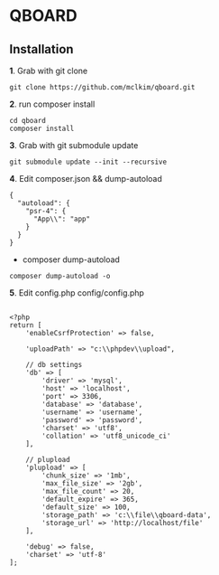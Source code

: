 # QBOARD

Installation
------------

**1**. Grab with git clone

```
git clone https://github.com/mclkim/qboard.git

```

**2**. run composer install
```
cd qboard
composer install
```

**3**. Grab with git submodule update
```
git submodule update --init --recursive
```

**4**. Edit composer.json && dump-autoload
```
{
  "autoload": {
    "psr-4": {
      "App\\": "app"
    }
  }
}
```
*  composer dump-autoload 
```
composer dump-autoload -o
```

**5**. Edit config.php
config/config.php
```

<?php
return [
    'enableCsrfProtection' => false,
    
    'uploadPath' => "c:\\phpdev\\upload",    

    // db settings
    'db' => [
        'driver' => 'mysql', 
        'host' => 'localhost',
        'port' => 3306,
        'database' => 'database',
        'username' => 'username',
        'password' => 'password',
        'charset' => 'utf8', 
        'collation' => 'utf8_unicode_ci'
    ],

    // plupload
    'plupload' => [
        'chunk_size' => '1mb',
        'max_file_size' => '2gb',
        'max_file_count' => 20,
        'default_expire' => 365,
        'default_size' => 100,
        'storage_path' => 'c:\\file\\qboard-data',
        'storage_url' => 'http://localhost/file'
    ],

    'debug' => false,
    'charset' => 'utf-8'
];
```

